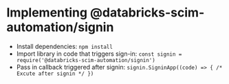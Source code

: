 # Implementing @databricks-scim-automation/signin

- Install dependencies: `npm install`
- Import library in code that triggers sign-in: `const signin = require('@databricks-scim-automation/signin')`
- Pass in callback triggered after signin: `signin.SigninApp((code) => { /* Excute after signin */ })`